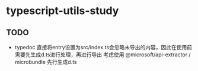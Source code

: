 # typescript-utils-study

## TODO
- typedoc
    直接将entry设置为src/index.ts会忽略未导出的内容，因此在使用前需要先生成d.ts进行处理，再进行导出
    考虑使用 @microsoft/api-extractor / microbundle 先行生成d.ts